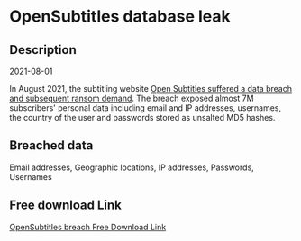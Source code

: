 # OpenSubtitles database leak

## Description

2021-08-01

In August 2021, the subtitling website <a href="https://forum.opensubtitles.org/viewtopic.php?f=1&p=46835" target="_blank" rel="noopener">Open Subtitles suffered a data breach and subsequent ransom demand</a>. The breach exposed almost 7M subscribers' personal data including email and IP addresses, usernames, the country of the user and passwords stored as unsalted MD5 hashes.

## Breached data

Email addresses, Geographic locations, IP addresses, Passwords, Usernames

## Free download Link

[OpenSubtitles breach Free Download Link](https://tinyurl.com/2b2k277t)